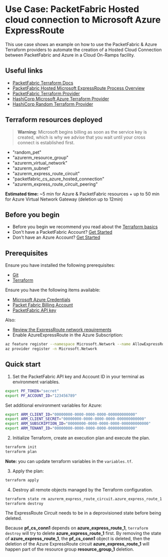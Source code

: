 # Use Case: PacketFabric Hosted cloud connection to Microsoft Azure ExpressRoute

This use case shows an example on how to use the PacketFabric & Azure Terraform providers 
to automate the creation of a Hosted Cloud Connection between PacketFabric and Azure in a Cloud On-Ramps facility.

## Useful links

- [PacketFabric Terraform Docs](https://docs.packetfabric.com/api/terraform/)
- [PacketFabric Hosted Microsoft ExpressRoute Process Overview](https://docs.packetfabric.com/cloud/microsoft/hosted/process/)
- [PacketFabric Terraform Provider](https://registry.terraform.io/providers/PacketFabric/packetfabric)
- [HashiCorp Microsoft Azure Terraform Provider](https://registry.terraform.io/providers/hashicorp/azurerm)
- [HashiCorp Random Terraform Provider](https://registry.terraform.io/providers/hashicorp/random)

## Terraform resources deployed

> **Warning**: Microsoft begins billing as soon as the service key is created, which is why we advise that you wait until your cross connect is established first.

- "random_pet"
- "azurerm_resource_group"
- "azurerm_virtual_network"
- "azurerm_subnet"
- "azurerm_express_route_circuit"
- "packetfabric_cs_azure_hosted_connection"
- "azurerm_express_route_circuit_peering"

**Estimated time:** ~5 min for Azure & PacketFabric resources + up to 50 min for Azure Virtual Network Gateway (deletion up to 12min)

## Before you begin

- Before you begin we recommend you read about the [Terraform basics](https://www.terraform.io/intro)
- Don't have a PacketFabric Account? [Get Started](https://docs.packetfabric.com/intro/)
- Don't have an Azure Account? [Get Started](https://azure.microsoft.com/en-us/free/)

## Prerequisites

Ensure you have installed the following prerequisites:

- [Git](https://git-scm.com/downloads)
- [Terraform](https://learn.hashicorp.com/tutorials/terraform/install-cli)

Ensure you have the following items available:

- [Microsoft Azure Credentials](https://docs.microsoft.com/en-us/azure/developer/terraform/authenticate-to-azure?tabs=bash)
- [Packet Fabric Billing Account](https://docs.packetfabric.com/api/examples/account_uuid/)
- [PacketFabric API key](https://docs.packetfabric.com/admin/my_account/keys/)

Also:

- [Review the ExpressRoute network requirements](https://docs.microsoft.com/en-us/azure/expressroute/expressroute-prerequisites#network-requirements)
- Enable AzureExpressRoute in the Azure Subscription:

```sh
az feature register --namespace Microsoft.Network --name AllowExpressRoutePorts
az provider register -n Microsoft.Network
```

## Quick start

1. Set the PacketFabric API key and Account ID in your terminal as environment variables.

```sh
export PF_TOKEN="secret"
export PF_ACCOUNT_ID="123456789"
```

Set additional environment variables for Azure:

```sh
export ARM_CLIENT_ID="00000000-0000-0000-0000-000000000000"
export ARM_CLIENT_SECRET="00000000-0000-0000-0000-000000000000"
export ARM_SUBSCRIPTION_ID="00000000-0000-0000-0000-000000000000"
export ARM_TENANT_ID="00000000-0000-0000-0000-000000000000"
```

2. Initialize Terraform, create an execution plan and execute the plan.

```sh
terraform init
terraform plan
```

**Note:** you can update terraform variables in the ``variables.tf``.

3. Apply the plan:

```sh
terraform apply
```

4. Destroy all remote objects managed by the Terraform configuration.

```sh
terraform state rm azurerm_express_route_circuit.azure_express_route_1
terraform destroy
```

The ExpressRoute Circuit needs to be in a deprovisioned state before being deleted.

Because **pf_cs_conn1** depends on **azure_express_route_1**, ``terraform destroy`` will try to delete **azure_express_route_1** first. By removing the state of **azure_express_route_1**, the **pf_cs_conn1** object is deleted, then the deletion of the Azure ExpressRoute circuit **azure_express_route_1** will happen part of the resource group **resource_group_1** deletion.
